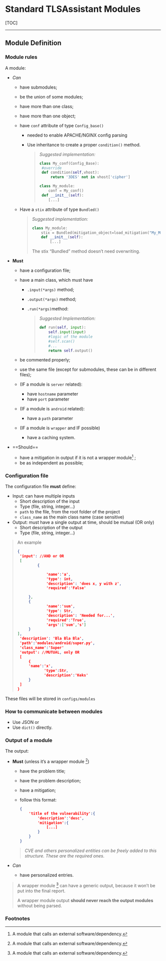 # Standard TLSAssistant Modules

[TOC]

----

## Module Definition

### Module rules

A module:

* *Can*
  
  * have submodules;
  
  * be the union of some modules;
  
  * have more than one class;
  
  * have more than one object;
  
  * have `conf` attribute of type `Config_base()`
  
    * needed to enable APACHE/NGINX config parsing
  
    * Use inheritance to create a proper `condition()` method.
  
      > *Suggested implementation:*
      >
      > ```python
      > class My_conf(Config_Base):
      >  #override
      >  def condition(self,vhost):
      >      return '3DES' not in vhost['cipher']
      > 
      > class My_module:
      >     conf = My_conf()
      >  def __init__(self):
      > 	[...]
      > ```
      
  
  * Have a `stix` attribute of type `Bundled()`
  
    > *Suggested implementation:*
    >
    > ```python
    > class My_module:
    >     stix = Bundled(mitigation_object=load_mitigation("My_Module"))
    >     def __init__(self):
    >         [...]
    > ```
    >
    > The stix “Bundled” method doesn’t need overwriting.
  
* **Must**
  
  * have a configuration file;
  
  * have a main class, which must have
    *  `.input(*args)` method;
    
    * `.output(*args)` method;
    
    * `.run(*args)`method:
    
      > *Suggested Implementation:*
      >
      > ```python
      > def run(self, input):
      >     self.input(input)
      >     #logic of the module
      >     #self.scan()
      >     #...
      >     return self.output()
      > ```
    
      
    
  * be commented properly;
  
  * use the same file (except for submodules, these can be in different files);
  
  * (IF a module is `server` related):
  
    * have `hostname` parameter
    * have `port` parameter
  
  * (IF a module is `android` related):
  
    * have a `path` parameter
    
  * (IF a module is `wrapper` and IF possible)
  
    * have a caching system.
  
* ==Should==

  * have a mitigation in output if it is not a wrapper module[^1] ;
  * be as independent as possible;

### Configuration file

The configuration file **must** define:

* Input: can have multiple inputs
  * Short description of the input
  * Type (file, string, integer...)
  * `path` to the file, from the root folder of the project
  * `class_name` as the main class name (case sensitive)
* Output: must have a single output at time, should be mutual (OR only)
  * Short description of the output
  * Type (file, string, integer...)

> An example
>
> ```json
> {
>  'input': //AND or OR
>  [
>          {
> 
>              'name':'a',
>              'type': int,
>              'description': 'does x, y with z',
>              'required':'False'
> 
>      },
>      {
>              'name':'sum',
>              'type': Str,
>              'description': 'Needed for...',
>              'required':'True',
>              'args':['sum','s']
>      }
> ],
>  'description': 'Bla Bla Bla',
>  'path':'modules/android/super.py',
>  'class_name':'Super'
>  'output': //MUTUAL, only OR
>  [
>      {
> 	   'name':'x',
>             'type':Str,
>             'description':'Keks'
>      }
>  ]
> }
> ```

These files will be stored in `configs/modules` 

### How to communicate between modules

* Use JSON or
* Use ``dict()`` directly.

### Output of a module

The output:

* **Must** (unless it’s a wrapper module [^1])

  * have the problem title;

  * have the problem description;

  * have a mitigation;

  * follow this format:

    ```json
    {
        'title of the vulnerability':{
            'description':'desc',
            'mitigation':{
                [...]
            }
    	}
    }
  
  > *CVE and others personalized entities can be freely added to this structure. These are the required ones.*
  
* *Can*

  * have personalized entries.

> A wrapper module [^1] can have a generic output, because it won’t be put into the final report.
>
> A wrapper module output **should never reach the output modules** without being parsed.



### Footnotes

[^1]: A module that calls an external software/dependency.